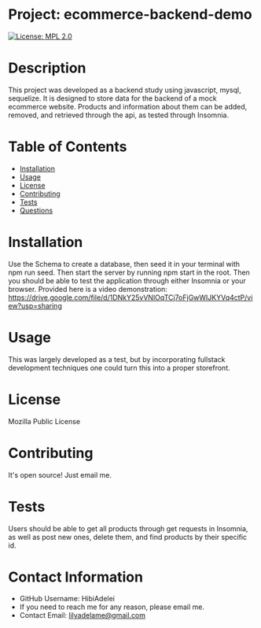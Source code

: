 # Project: ecommerce-backend-demo
  
   [![License: MPL 2.0](https://img.shields.io/badge/License-MPL%202.0-brightgreen.svg)](https://opensource.org/licenses/MPL-2.0)
  # Description
   This project was developed as a backend study using javascript, mysql, sequelize. It is designed to store data for the backend of a mock ecommerce website. Products and information about them can be added, removed, and retrieved through the api, as tested through Insomnia. 

  # Table of Contents 
   * [Installation](#-Installation)
   * [Usage](#-Usage)
   * [License](#-License)
   * [Contributing](#-Contributing)
   * [Tests](#-Tests)
   * [Questions](#-Contact-Information)
    
  # Installation
   Use the Schema to create a database, then seed it in your terminal with npm run seed. Then start the server by running npm start in the root. Then you should be able to test the application through either Insomnia or your browser.
   Provided here is a video demonstration: https://drive.google.com/file/d/1DNkY25vVNlOqTCj7oFjGwWIJKYVq4ctP/view?usp=sharing

  # Usage
   This was largely developed as a test, but by incorporating fullstack development techniques one could turn this into a proper storefront. 

  # License 
   Mozilla Public License

  # Contributing 
  It's open source! Just email me. 

  # Tests
  Users should be able to get all products through get requests in Insomnia, as well as post new ones, delete them, and find products by their specific id.

  # Contact Information 
  * GitHub Username: HibiAdelei
  * If you need to reach me for any reason, please email me.
  * Contact Email: lilyadelame@gmail.com
